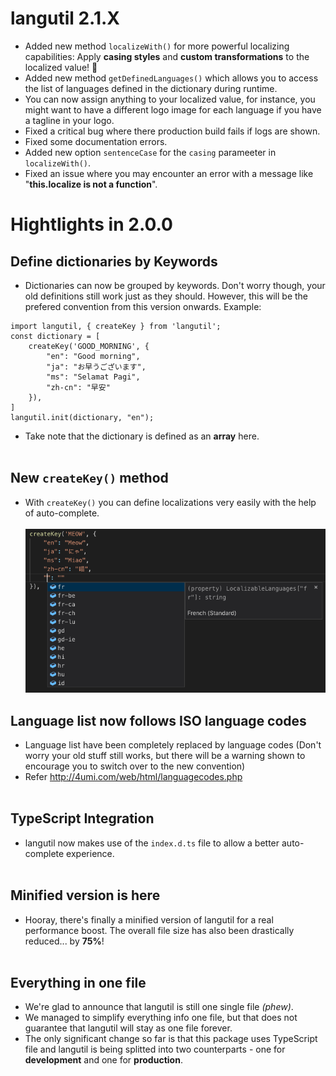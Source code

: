 # langutil 2.1.X
* Added new method `localizeWith()` for more powerful localizing capabilities: Apply **casing styles** and **custom transformations** to the localized value! 🦄
* Added new method `getDefinedLanguages()` which allows you to access the list of languages defined in the dictionary during runtime.
* You can now assign anything to your localized value, for instance, you might want to have a different logo image for each language if you have a tagline in your logo.
* Fixed a critical bug where there production build fails if logs are shown.
* Fixed some documentation errors.
* Added new option `sentenceCase` for the `casing` parameeter in `localizeWith()`.
* Fixed an issue where you may encounter an error with a message like "**this.localize is not a function**".

# Hightlights in 2.0.0

## Define dictionaries by Keywords
* Dictionaries can now be grouped by keywords. Don't worry though, your old definitions still work just as they should. However, this will be the prefered convention from this version onwards. Example:
<!---->

    import langutil, { createKey } from 'langutil';
    const dictionary = [
        createKey('GOOD_MORNING', {
            "en": "Good morning",
            "ja": "お早うございます",
            "ms": "Selamat Pagi",
            "zh-cn": "早安"
        }),
    ]
    langutil.init(dictionary, "en");

* Take note that the dictionary is defined as an **array** here.
<br/><br/>

## New `createKey()` method
* With `createKey()` you can define localizations very easily with the help of auto-complete.
<br/><br/>
![scnshot](https://raw.githubusercontent.com/chin98edwin/langutil/master/assets/createKey.png)

## Language list now follows ISO language codes
* Language list have been completely replaced by language codes (Don't worry your old stuff still works, but there will be a warning shown to encourage you to switch over to the new convention)
* Refer http://4umi.com/web/html/languagecodes.php
<br/><br/>

## TypeScript Integration
* langutil now makes use of the `index.d.ts` file to allow a better auto-complete experience.
<br/><br/>

## Minified version is here
* Hooray, there's finally a minified version of langutil for a real performance boost. The overall file size has also been drastically reduced... by **75%**!
<br/><br/>

## Everything in one file
* We're glad to announce that langutil is still one single file *(phew)*.
* We managed to simplify everything info one file, but that does not guarantee that langutil will stay as one file forever.
* The only significant change so far is that this package uses TypeScript file and langutil is being splitted into two counterparts - one for **development** and one for **production**.